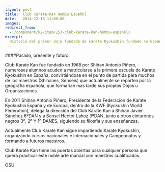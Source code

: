 ```yaml
---
layout: post
title:  Club Karate-Kan Hombu Español
date:   2014-12-18 11:00:00
images:
redirect_from:
  - /component/k2/item/253-club-karate-kan-hombu-espanol/
excerpt:
  Historia del primer dojo fundado de karate Kyokushin fundado en España en 1968.
---
```

####Pasado, presente y futuro.

Club Karate Kan fue fundado en 1968 por Shihan Antonio Piñero, numerosos alumnos
acuden a matricularse a la primera escuela de Karate Kyokushin en España,
convirtiéndose en el punto de partida para muchos de los maestros (Shihanes,
Senseis) que actualmente se reparten por la geografia española, que formarian
mas tarde sus propios Dojos u Organizaciones.

En 2011 Shihan Antonio Piñero, Presidente de la Federacion de Karate Kyokushin
España y de Europa, dentro de la KWF (Kyokushin World Federation), delega la
dirección del Club Karate Kan a Shihan Javier Sánchez 6ºDAN y a Sensei Hector
Lahoz 3ºDAN, junto a otros cinturones negros 3º, 2º Y 1º DANES, siguiendo su
filosfia y sus enseñanzas.

Actualmente Club Karate Kan sigue impartiendo Karate Kyokushin, organizando
cursos nacionales e internacionales y Campeonatos y formando a futuros maestros.

Club Karate Kan tiene las puertas abiertas para cualquier persona que quiera
practicar este noble arte marcial con maestros cualificados.

OSU
